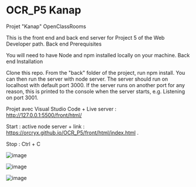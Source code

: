 # OCR_P5 Kanap
Projet "Kanap" OpenClassRooms

This is the front end and back end server for Project 5 of the Web Developer path.
Back end Prerequisites

You will need to have Node and npm installed locally on your machine.
Back end Installation

Clone this repo. From the "back" folder of the project, run npm install. You can then run the server with node server. 
The server should run on localhost with default port 3000.
If the server runs on another port for any reason, this is printed to the console when the server starts, e.g. 
Listening on port 3001.

Projet avec Visual Studio Code + Live server : http://127.0.0.1:5500/front/html/

Start : active node server + link : https://orcryx.github.io/OCR_P5/front/html/index.html .

Stop : Ctrl + C

![image](https://user-images.githubusercontent.com/108926881/235455050-734122d8-31cd-4d1a-a58d-2d4d5d4d7b18.png)


![image](https://user-images.githubusercontent.com/108926881/235455172-0390ea0b-022c-4263-8ee2-79ac12b74309.png)


![image](https://user-images.githubusercontent.com/108926881/235455235-9f439020-0cd2-4a8a-ba36-fdbceab802ec.png)



